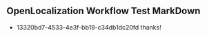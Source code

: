 ## OpenLocalization Workflow Test MarkDown
* 13320bd7-4533-4e3f-bb19-c34db1dc20fd thanks!

<!--HONumber=Jul16_HO4-->


